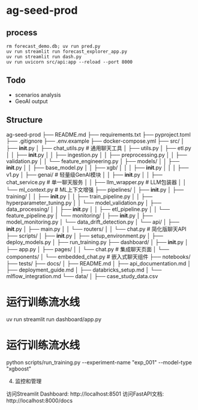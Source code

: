 # ag-seed-prod

## process

```
rm forecast_demo.db; uv run pred.py
uv run streamlit run forecast_explorer_app.py
uv run streamlit run dash.py
uv run uvicorn src/api:app --reload --port 8000 
```


## Todo
- scenarios analysis
- GeoAI output



## Structure
ag-seed-prod
├── README.md
├── requirements.txt
├── pyproject.toml
├── .gitignore
├── .env.example
├── docker-compose.yml
├── src/
│   ├── __init__.py
│   ├── chat_utils.py  # 通用聊天工具
│   ├── utils.py
│   ├── etl.py
│   │   ├── __init__.py
│   │   ├── ingestion.py
│   │   ├── preprocessing.py
│   │   ├── validation.py
│   │   └── feature_engineering.py
│   ├── models/
│   │   ├── __init__.py
│   │   ├── base_model.py
│   │   ├── xgb/
│   │   │   ├── __init__.py
│   │   │   ├── v1.py
│   ├── genai/                    # 轻量级GenAI模块
│   │   ├── __init__.py
│   │   ├── chat_service.py       # 单一聊天服务
│   │   ├── llm_wrapper.py        # LLM包装器
│   │   └── ml_context.py         # ML上下文增强
├── pipelines/
│   ├── __init__.py
│   ├── training/
│   │   ├── __init__.py
│   │   ├── train_pipeline.py
│   │   ├── hyperparameter_tuning.py
│   │   └── model_validation.py
│   ├── data_processing/
│   │   ├── __init__.py
│   │   ├── etl_pipeline.py
│   │   └── feature_pipeline.py
│   └── monitoring/
│       ├── __init__.py
│       ├── model_monitoring.py
│       └── data_drift_detection.py
│   └── api/
│       ├── __init__.py
│       ├── main.py
│   │   └── routers/
│   │       └── chat.py           # 简化版聊天API
├── scripts/
│   ├── __init__.py
│   ├── setup_environment.py
│   ├── deploy_models.py
│   ├── run_training.py
├── dashboard/
│   ├── __init__.py
│   ├── app.py
│   ├── pages/
│   │   └── chat.py              # 集成聊天页面
│   └── components/
│       └── embedded_chat.py     # 嵌入式聊天组件
├── notebooks/
├── tests/
├── docs/
│   ├── README.md
│   ├── api_documentation.md
│   ├── deployment_guide.md
│   ├── databricks_setup.md
│   └── mlflow_integration.md
└── data/
│   ├── case_study_data.csv

# 运行训练流水线
uv run streamlit run dashboard/app.py

# 运行训练流水线
python scripts/run_training.py --experiment-name "exp_001" --model-type "xgboost"

4. 监控和管理

访问Streamlit Dashboard: http://localhost:8501
访问FastAPI文档: http://localhost:8000/docs